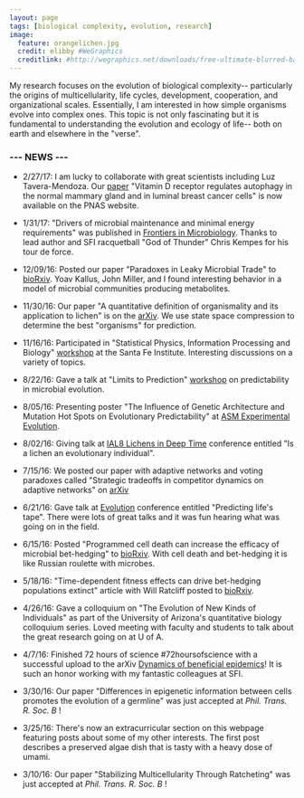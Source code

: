 ```yaml
---
layout: page
tags: [biological complexity, evolution, research]
image:
  feature: orangelichen.jpg
  credit: elibby #WeGraphics
  creditlink: #http://wegraphics.net/downloads/free-ultimate-blurred-background-pack/
---
```


My research focuses on the evolution of biological complexity-- particularly the origins of multicellularity, life cycles, development, cooperation, and organizational scales. Essentially, I am interested in how simple organisms evolve into complex ones. This topic is not only fascinating but it is fundamental to understanding the evolution and ecology of life-- both on earth and elsewhere in the "verse". 

### --- NEWS ---
- 2/27/17: I am lucky to collaborate with great scientists including Luz Tavera-Mendoza. Our [paper](http://www.pnas.org/content/early/2017/02/24/1615015114) "Vitamin D receptor regulates autophagy in the normal mammary gland and in luminal breast cancer cells" is now available on the PNAS website. 

- 1/31/17: "Drivers of microbial maintenance and minimal energy requirements" was published in [Frontiers in Microbiology](https://www.ncbi.nlm.nih.gov/pmc/articles/PMC5281582/pdf/fmicb-08-00031.pdf). Thanks to lead author and SFI racquetball "God of Thunder" Chris Kempes for his tour de force. 

- 12/09/16: Posted our paper "Paradoxes in Leaky Microbial Trade" to [bioRxiv](http://biorxiv.org/content/early/2016/12/09/092882). Yoav Kallus, John Miller, and I found interesting behavior in a model of microbial communities producing metabolites.

- 11/30/16: Our paper "A quantitative definition of organismality and its application to lichen" is on the [arXiv](https://arxiv.org/abs/1612.00036). We use state space compression to determine the best "organisms" for prediction.

- 11/16/16: Participated in "Statistical Physics, Information Processing and Biology" [workshop](https://www.santafe.edu/events/statistical-physics-information-processing-an) at the Santa Fe Institute. Interesting discussions on a variety of topics. 

- 8/22/16: Gave a talk at "Limits to Prediction" [workshop](https://www.santafe.edu/events/limits-to-prediction1) on predictability in microbial evolution.

- 8/05/16: Presenting poster "The Influence of Genetic Architecture and Mutation Hot Spots on Evolutionary Predictability" at [ASM Experimental Evolution](http://conferences.asm.org/index.php/upcoming-conferences/2ndasm-conference-on-experimental-microbial-evolution).

- 8/02/16: Giving talk at [IAL8 Lichens in Deep Time](http://ial8.luomus.fi/) conference entitled "Is a lichen an evolutionary individual".

- 7/15/16: We posted our paper with adaptive networks and voting paradoxes called "Strategic tradeoffs in competitor dynamics on adaptive networks" on [arXiv](https://arxiv.org/abs/1607.04632)

- 6/21/16: Gave talk at [Evolution](http://www.evolutionmeetings.org/evolution-2016---austin-texas.html) conference entitled "Predicting life's tape". There were lots of great talks and it was fun hearing what was going on in the field.

- 6/15/16: Posted "Programmed cell death can increase the efficacy of microbial bet-hedging" to [bioRxiv](http://biorxiv.org/content/early/2016/06/15/059071). With cell death and bet-hedging it is like Russian roulette with microbes.

- 5/18/16: "Time-dependent fitness effects can drive bet-hedging populations extinct" article with Will Ratcliff posted to [bioRxiv](http://biorxiv.org/content/early/2016/05/18/054007).

- 4/26/16: Gave a colloquium on "The Evolution of New Kinds of Individuals" as part of the University of Arizona's quantitative biology colloquium series. Loved meeting with faculty and students to talk about the great research going on at U of A.

- 4/7/16: Finished 72 hours of science  #72hoursofscience with a successful upload to the arXiv [Dynamics of beneficial epidemics](http://arxiv.org/abs/1604.02096)! It is such an honor working with my fantastic colleagues at SFI.

- 3/30/16: Our paper "Differences in epigenetic information between cells promotes the evolution of a germline" was just accepted at <I> Phil. Trans. R. Soc. B </I>!

- 3/25/16: There's now an extracurricular section on this webpage featuring posts about some of my other interests. The first post describes a preserved algae dish that is tasty with a heavy dose of umami.

- 3/10/16: Our paper "Stabilizing Multicellularity Through Ratcheting" was just accepted at <I> Phil. Trans. R. Soc. B </I>!